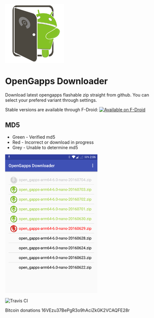 ![Alt text](app/src/main/res/mipmap-xxxhdpi/ic_launcher.png?raw=true "OpenGapps Downloader")
# OpenGapps Downloader
Download latest opengapps flashable zip straight from github. You can select your prefered variant through settings.

Stable versions are available through F-Droid:
<a href="https://f-droid.org/repository/browse/?fdid=org.opengappsdownloader"><img
      alt="Available on F-Droid" height="45" src="https://raw.githubusercontent.com/daktak/androidpn-client/master/screenshots/fdroid.png" /></a>

## MD5
* Green - Verified md5
* Red - Incorrect or download in progress 
* Grey - Unable to determine md5

![Alt text](fastlane/metadata/android/en-US/phoneScreenshots/ss.png?raw=true "OpenGapps Downloader")


![Travis CI](https://travis-ci.org/daktak/opengapps_downloader.svg?branch=master)

Bitcoin donations 16VEzu37BePgR3o9hAciZkGK2VCAQFE28r

